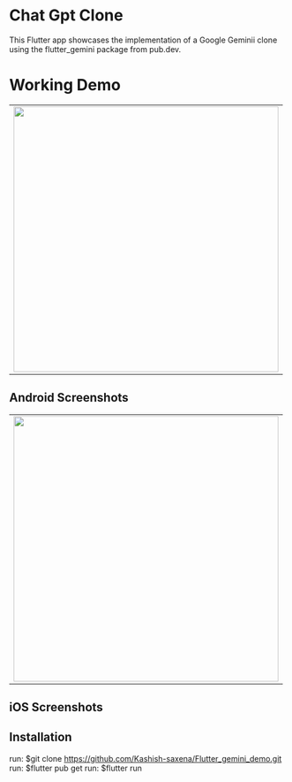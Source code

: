 # Chat Gpt Clone

This Flutter app showcases the implementation of a Google Geminii clone using the flutter_gemini package from pub.dev. 

# Working Demo

<table>
<tr>
<td><img src="https://github.com/Kashish-saxena/chat_gpt_demo/blob/master/media/chat_gpt.gif" height="480px"></td>
</tr>
</table>

## Android Screenshots
<table>
<tr>
<td><img src="https://github.com/Kashish-saxena/chat_gpt_demo/blob/master/media/chat_gpt.gif" height="480px"></td>
</tr>
</table>

## iOS Screenshots

## Installation 
run: $git clone https://github.com/Kashish-saxena/Flutter_gemini_demo.git
run: $flutter pub get
run: $flutter run
